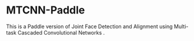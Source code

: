 # MTCNN-Paddle
This is a Paddle version of Joint Face Detection and Alignment using Multi-task Cascaded Convolutional Networks .
